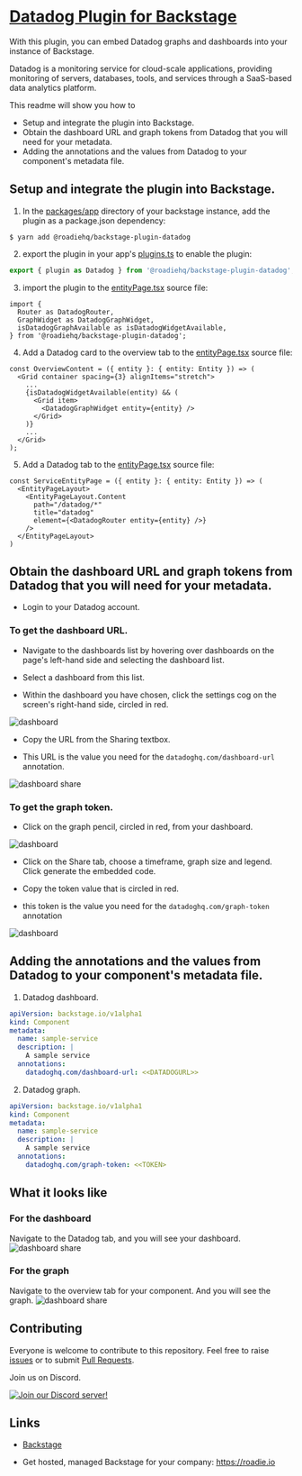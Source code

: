 # [Datadog Plugin for Backstage](https://roadie.io/backstage/plugins/)

With this plugin, you can embed Datadog graphs and dashboards into your instance of Backstage.

Datadog is a monitoring service for cloud-scale applications, providing monitoring of servers, databases, tools, and services through a SaaS-based data analytics platform. 

This readme will show you how to 

* Setup and integrate the plugin into Backstage.
* Obtain the dashboard URL and graph tokens from Datadog that you will need for your metadata. 
* Adding the annotations and the values from Datadog to your component's metadata file.

## Setup and integrate the plugin into Backstage.

1. In the [packages/app](https://github.com/backstage/backstage/blob/master/packages/app/) directory of your backstage instance, add the plugin as a package.json dependency:

```shell
$ yarn add @roadiehq/backstage-plugin-datadog
```
2. export the plugin in your app's [plugins.ts](https://github.com/backstage/backstage/blob/master/packages/app/src/plugins.ts) to enable the plugin:
```ts
export { plugin as Datadog } from '@roadiehq/backstage-plugin-datadog';
```

3. import the plugin to the [entityPage.tsx](https://github.com/backstage/backstage/blob/master/packages/app/src/components/catalog/EntityPage.tsx) source file:

```tsx
import {
  Router as DatadogRouter,
  GraphWidget as DatadogGraphWidget,
  isDatadogGraphAvailable as isDatadogWidgetAvailable,
} from '@roadiehq/backstage-plugin-datadog';
```

4. Add a Datadog card to the overview tab to the [entityPage.tsx](https://github.com/backstage/backstage/blob/master/packages/app/src/components/catalog/EntityPage.tsx) source file:

```tsx
const OverviewContent = ({ entity }: { entity: Entity }) => (
  <Grid container spacing={3} alignItems="stretch">
    ...
    {isDatadogWidgetAvailable(entity) && (
      <Grid item>
        <DatadogGraphWidget entity={entity} />
      </Grid>
    )}
    ...
  </Grid>
);
```

5. Add a Datadog tab to the [entityPage.tsx](https://github.com/backstage/backstage/blob/master/packages/app/src/components/catalog/EntityPage.tsx) source file:

```tsx
const ServiceEntityPage = ({ entity }: { entity: Entity }) => (
  <EntityPageLayout>
    <EntityPageLayout.Content
      path="/datadog/*"
      title="datadog"
      element={<DatadogRouter entity={entity} />}
    />
  </EntityPageLayout>
)
```

## Obtain the dashboard URL and graph tokens from Datadog that you will need for your metadata. 

* Login to your Datadog account.

### To get the dashboard URL.

* Navigate to the dashboards list by hovering over dashboards on the page's left-hand side and selecting the dashboard list.

* Select a dashboard from this list.

* Within the dashboard you have chosen, click the settings cog on the screen's right-hand side, circled in red.

![dashboard](./docs/dd-dashboard.png?raw=true)


* Copy the URL from the Sharing textbox.

* This URL is the value you need for the `datadoghq.com/dashboard-url` annotation.

![dashboard share](./docs/dd-dashboard-share.png?raw=true)


### To get the graph token.

* Click on the graph pencil, circled in red, from your dashboard.

![dashboard](./docs/dd-dashboard-2.png?raw=true)

* Click on the Share tab, choose a timeframe, graph size and legend. Click generate the embedded code. 

* Copy the token value that is circled in red.

* this token is the value you need for the `datadoghq.com/graph-token` annotation

![dashboard](./docs/dd-graph-share.png?raw=true)

## Adding the annotations and the values from Datadog to your component's metadata file.

1. Datadog dashboard.

```yaml
apiVersion: backstage.io/v1alpha1
kind: Component
metadata:
  name: sample-service
  description: |
    A sample service
  annotations:
    datadoghq.com/dashboard-url: <<DATADOGURL>>
```

2. Datadog graph.

```yaml
apiVersion: backstage.io/v1alpha1
kind: Component
metadata:
  name: sample-service
  description: |
    A sample service
  annotations:
    datadoghq.com/graph-token: <<TOKEN>
```

## What it looks like

### For the dashboard

Navigate to the Datadog tab, and you will see your dashboard.
![dashboard share](./docs/dd-backstage-tab.png?raw=true)

### For the graph

Navigate to the overview tab for your component. And you will see the graph.
![dashboard share](./docs/dd-graph-overview.png?raw=true)

## Contributing

Everyone is welcome to contribute to this repository. Feel free to raise [issues](https://github.com/RoadieHQ/backstage-plugin-datadog/issues) or to submit [Pull Requests](https://github.com/RoadieHQ/backstage-plugin-datadog/pulls).


Join us on Discord.

[![Join our Discord server!](https://invidget.switchblade.xyz/chuePWkM?theme=light)](https://discord.gg/chuePWkM)


## Links

- [Backstage](https://backstage.io)
<!-- - [Further instructons](https://roadie.io/backstage/plugins/datadog/) -->
- Get hosted, managed Backstage for your company: https://roadie.io